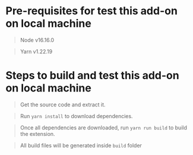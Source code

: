 # Pre-requisites for test this add-on on local machine

> Node v16.16.0

> Yarn v1.22.19

# Steps to build and test this add-on on local machine

> Get the source code and extract it.

> Run `yarn install` to download dependencies.

> Once all dependencies are downloaded, run `yarn run build` to build the extension.

> All build files will be generated inside `build` folder
